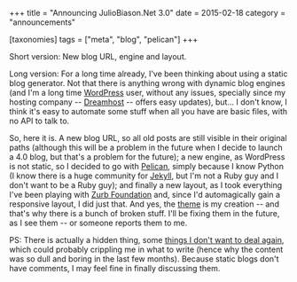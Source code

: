 +++
title = "Announcing JulioBiason.Net 3.0"
date = 2015-02-18
category = "announcements"

[taxonomies]
tags = ["meta", "blog", "pelican"]
+++

Short version: New blog URL, engine and layout.

<!-- more -->

Long version: For a long time already, I've been thinking about using a static
blog generator. Not that there is anything wrong with dynamic blog engines (and
I'm a long time [WordPress](https://wordpress.org/) user, without any issues,
specially since my hosting company -- [Dreamhost](http://www.dreamhost.com/) --
offers easy updates), but... I don't know, I think it's easy to automate some
stuff when all you have are basic files, with no API to talk to.

So, here it is. A new blog URL, so all old posts are still visible in their
original paths (although this will be a problem in the future when I decide to
launch a 4.0 blog, but that's a problem for the future); a new engine, as
WordPress is not static, so I decided to go with
[Pelican](http://blog.getpelican.com/), simply because I know Python (I know
there is a huge community for [Jekyll](http://jekyllrb.com/), but I'm not a
Ruby guy and I don't want to be a Ruby guy); and finally a new layout, as I
took everything I've been playing with [Zurb
Foundation](http://foundation.zurb.com/) and, since I'd automagically gain a
responsive layout, I did just that. And yes, the
[theme](https://bitbucket.org/juliobiason/pelican-fancy-foundation) is my
creation -- and that's why there is a bunch of broken stuff. I'll be fixing
them in the future, as I see them -- or someone reports them to me.

PS: There is actually a hidden thing, some [things I don't want to deal
again](http://juliobiason.net/2008/02/23/why-half-life-2-failed/), which could
probably crippling me in what to write (hence why the content was so dull and
boring in the last few months). Because static blogs don't have comments, I may
feel fine in finally discussing them.
